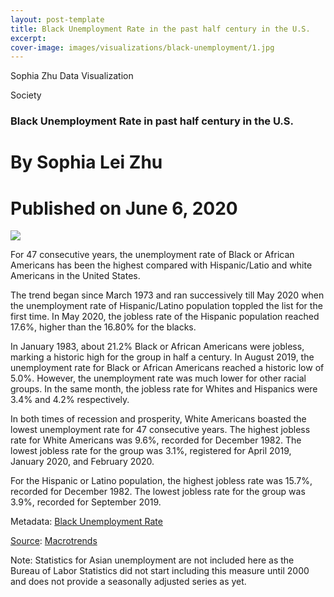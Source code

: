 ```yaml
---
layout: post-template
title: Black Unemployment Rate in the past half century in the U.S.
excerpt: 
cover-image: images/visualizations/black-unemployment/1.jpg
---
```

Sophia Zhu Data Visualization
  
Society
### Black Unemployment Rate in past half century in the U.S.

  
# By Sophia Lei Zhu
# Published on June 6, 2020

<p> </p>

<div>
<div class='tableauPlaceholder' id='viz1591497913393' style='position: relative'><noscript><a href='#'><img alt=' ' src='https:&#47;&#47;public.tableau.com&#47;static&#47;images&#47;Bl&#47;BlackUnemploymentRateinU_S_&#47;Dashboard1&#47;1_rss.png' style='border: none' /></a></noscript><object class='tableauViz'  style='display:none;'><param name='host_url' value='https%3A%2F%2Fpublic.tableau.com%2F' /> <param name='embed_code_version' value='3' /> <param name='site_root' value='' /><param name='name' value='BlackUnemploymentRateinU_S_&#47;Dashboard1' /><param name='tabs' value='no' /><param name='toolbar' value='yes' /><param name='static_image' value='https:&#47;&#47;public.tableau.com&#47;static&#47;images&#47;Bl&#47;BlackUnemploymentRateinU_S_&#47;Dashboard1&#47;1.png' /> <param name='animate_transition' value='yes' /><param name='display_static_image' value='yes' /><param name='display_spinner' value='yes' /><param name='display_overlay' value='yes' /><param name='display_count' value='yes' /><param name='filter' value='publish=yes' /></object></div>                <script type='text/javascript'>                    var divElement = document.getElementById('viz1591497913393');                    var vizElement = divElement.getElementsByTagName('object')[0];                    if ( divElement.offsetWidth > 800 ) { vizElement.style.width='800px';vizElement.style.height='827px';} else if ( divElement.offsetWidth > 500 ) { vizElement.style.width='800px';vizElement.style.height='827px';} else { vizElement.style.width='100%';vizElement.style.height='727px';}                     var scriptElement = document.createElement('script');                    scriptElement.src = 'https://public.tableau.com/javascripts/api/viz_v1.js';                    vizElement.parentNode.insertBefore(scriptElement, vizElement);                </script>
<div>

</div>
<p></p>

<p>For 47 consecutive years, the unemployment rate of Black or African Americans has been the highest compared with Hispanic/Latio and white Americans in the United States.</p> 
<p>The trend began since March 1973 and ran successively till May 2020 when the unemployment rate of Hispanic/Latino population toppled the list for the first time.  
In May 2020, the jobless rate of the Hispanic population reached 17.6%, higher than the 16.80% for the blacks.</p>  

<p>In January 1983, about 21.2% Black or African Americans were jobless, marking a historic high for the group in half a century. In August 2019, the unemployment rate for Black or African Americans reached a historic low of 5.0%. However, the unemployment rate was much lower for other racial groups. In the same month, the jobless rate for Whites and Hispanics were 3.4% and 4.2% respectively.</p>

<p>In both times of recession and prosperity, White Americans boasted the lowest unemployment rate for 47 consecutive years. The highest jobless rate for White Americans was 9.6%, recorded for December 1982. The lowest jobless rate for the group was 3.1%, registered for April 2019, January 2020, and February 2020.</p> 
  
<p>For the Hispanic or Latino population, the highest jobless rate was 15.7%, recorded for December 1982. The lowest jobless rate for the group was 3.9%, recorded for September 2019.</p>


<p> Metadata:  
<a href='https://www.macrotrends.net/2621/black-unemployment-rate'>Black Unemployment Rate</a> </p>

<a href='https://www.macrotrends.net/2621/black-unemployment-rate'>Source</a>: <a href='https://www.macrotrends.net/2621/black-unemployment-rate'>Macrotrends</a>
<p>Note: Statistics for Asian unemployment are not included here as the Bureau of Labor Statistics did not start including this measure until 2000 and does not provide a seasonally adjusted series as yet.</p>

